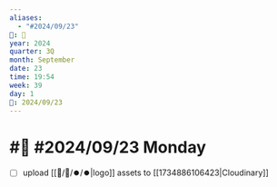 ```yaml
---
aliases:
  - "#2024/09/23"
📁: 📅
year: 2024
quarter: 3Q
month: September
date: 23
time: 19:54
week: 39
day: 1
📅: 2024/09/23
---
```

# #📅 #2024/09/23 Monday

- [ ] upload [[📁/🧠/⏺️/⏺️|logo]] assets to [[1734886106423|Cloudinary]]
